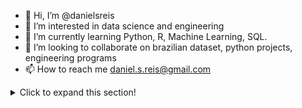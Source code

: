 - 👋 Hi, I’m @danielsreis
- 👀 I’m interested in data science and engineering
- 🌱 I’m currently learning Python, R, Machine Learning, SQL.
- 💞️ I’m looking to collaborate on brazilian dataset, python projects, engineering programs
- 📫 How to reach me daniel.s.reis@gmail.com

<!---
danielsreis/danielsreis is a ✨ special ✨ repository because its `README.md` (this file) appears on your GitHub profile.
You can click the Preview link to take a look at your changes.
--->
<details>
	<summary>Click to expand this section!</summary>
	<h5>A nice Javascript pitfall!</h5>

	```javascript
	console.log(['1', '7', '11'].map(parseInt));
	```
</details>
